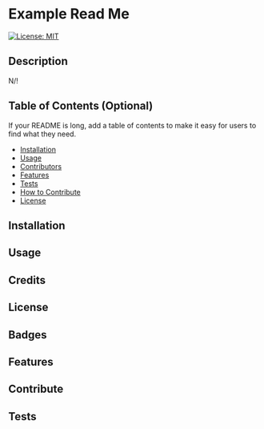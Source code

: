 # Example Read Me
  [![License: MIT](https://img.shields.io/badge/license-MIT-blue)](https://img.shields.io/badge/license-MIT-blue)
  ## Description
  N/!
  
  
  ## Table of Contents (Optional)
  
  If your README is long, add a table of contents to make it easy for users to find what they need.
  
  - [Installation](#installation)
  - [Usage](#usage)
  - [Contributors](#Credits)
  - [Features](#Features)
  - [Tests](#Tests)
  - [How to Contribute](#Contribute)
  - [License](#License)

  ## Installation
  
  
  ## Usage
  
  
  ## Credits
  
  
  
  ## License
  
  
  
  ## Badges
  
  
  
  ## Features
  
  
  ## Contribute
  
  
  ## Tests
  
